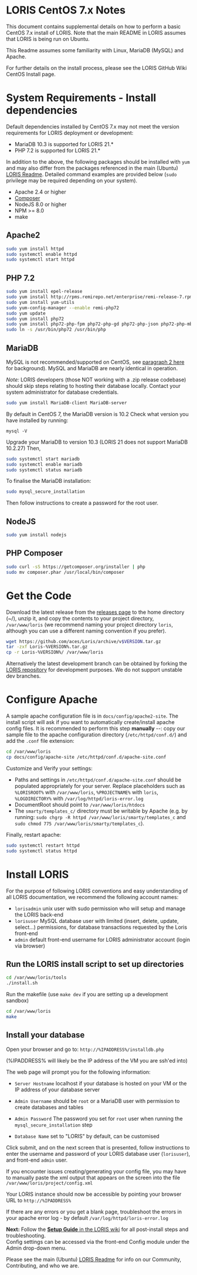 # LORIS CentOS 7.x Notes

This document contains supplemental details on how to perform a basic CentOS 7.x install of LORIS.
Note that the main README in LORIS assumes that LORIS is being run on Ubuntu.

This Readme assumes some familiarity with Linux, MariaDB (MySQL) and Apache.

For further details on the install process, please see the LORIS GitHub Wiki CentOS Install page.  

# System Requirements - Install dependencies

Default dependencies installed by CentOS 7.x may not meet the version requirements for LORIS deployment or development:
* MariaDB 10.3 is supported for LORIS 21.* 
* PHP 7.2 is supported for LORIS 21.*

In addition to the above, the following packages should be installed with `yum` and may also differ from the packages referenced in the main (Ubuntu) [LORIS Readme](./README.md). Detailed command examples are provided below (`sudo` privilege may be required depending on your system).
 * Apache 2.4 or higher
 * [Composer](https://getcomposer.org)
 * NodeJS 8.0 or higher
 * NPM >= 8.0
 * make

## Apache2
```bash
sudo yum install httpd 
sudo systemctl enable httpd
sudo systemctl start httpd
```
## PHP 7.2
```bash
sudo yum install epel-release
sudo yum install http://rpms.remirepo.net/enterprise/remi-release-7.rpm
sudo yum install yum-utils
sudo yum-config-manager --enable remi-php72
sudo yum update
sudo yum install php72
sudo yum install php72-php-fpm php72-php-gd php72-php-json php72-php-mbstring php72-php-mysqlnd php72-php-xml php72-php-xmlrpc php72-php-opcache php72-php-pdo php72-php-mysql
sudo ln -s /usr/bin/php72 /usr/bin/php
```
## MariaDB

MySQL is not recommended/supported on CentOS, see [paragraph 2 here](https://www.digitalocean.com/community/tutorials/how-to-install-mysql-on-centos-7) for background). MySQL and MariaDB are nearly identical in operation.

*Note:* LORIS developers (those NOT working with a .zip release codebase) should skip steps relating to hosting their database locally. Contact your system administrator for database credentials.

```bash
sudo yum install MariaDB-client MariaDB-server
```

By default in CentOS 7, the MariaDB version is 10.2
Check what version you have installed by running:
```
mysql -V
```

Upgrade your MariaDB to version 10.3 (LORIS 21 does not support MariaDB 10.2.27)
Then, 
```bash
sudo systemctl start mariadb 
sudo systemctl enable mariadb
sudo systemctl status mariadb
```

To finalise the MariaDB installation: 
```bash
sudo mysql_secure_installation
```
Then follow instructions to create a password for the root user.

## NodeJS
```bash
sudo yum install nodejs
```

## PHP Composer
```bash
sudo curl -sS https://getcomposer.org/installer | php
sudo mv composer.phar /usr/local/bin/composer
```
# Get the Code

Download the latest release from the [releases page](https://github.com/aces/Loris/releases) to the home directory (~/), unzip it, and copy the contents to your project directory, `/var/www/loris` (we recommend naming your project directory `loris`, although you can use a different naming convention if you prefer). 
```bash
wget https://github.com/aces/Loris/archive/v$VERSION.tar.gz
tar -zxf Loris-%VERSION%.tar.gz
cp -r Loris-%VERSION%/ /var/www/loris
```

Alternatively the latest development branch can be obtained by forking the [LORIS repository](http://github.com/aces/Loris) for development purposes. We do not support unstable dev branches. 

# Configure Apache

A sample apache configuration file is in `docs/config/apache2-site`. 
The install script will ask if you want to automatically create/install apache config files.
It is recommended to perform this step **manually** --: copy our sample file to the apache configuration directory (`/etc/httpd/conf.d/`) and add the `.conf` file extension:

```bash
cd /var/www/loris
cp docs/config/apache-site /etc/httpd/conf.d/apache-site.conf
```

Customize and Verify your settings: 
* Paths and settings in `/etc/httpd/conf.d/apache-site.conf` should be populated appropriately for your server. Replace placeholders such as `%LORISROOT%` with `/var/www/loris`, `%PROJECTNAME%` with `loris`, `%LOGDIRECTORY%` with `/var/log/httpd/loris-error.log` 
 * DocumentRoot should point to `/var/www/loris/htdocs`
 * The `smarty/templates_c/` directory must be writable by Apache (e.g. by running: `sudo chgrp -R httpd /var/www/loris/smarty/templates_c` and `sudo chmod 775 /var/www/loris/smarty/templates_c`).

Finally, restart apache:
```bash
sudo systemctl restart httpd
sudo systemctl status httpd
```
# Install LORIS

For the purpose of following LORIS conventions and easy understanding of all LORIS documentation, we recommend the following account names: 

* `lorisadmin` unix user with sudo permission who will setup and manage the LORIS back-end
* `lorisuser` MySQL database user with limited (insert, delete, update, select...) permissions, for database transactions requested by the Loris front-end
* `admin` default front-end username for LORIS administrator account (login via browser)

## Run the LORIS install script to set up directories

```bash
cd /var/www/loris/tools
./install.sh
```
Run the makefile (use `make dev` if you are setting up a development sandbox)
```bash
cd /var/www/loris
make
```
## Install your database
Open your browser and go to: `http://%IPADDRESS%/installdb.php`

(%IPADDRESS% will likely be the IP address of the VM you are ssh'ed into)

The web page will prompt you for the following information: 

 * `Server Hostname` localhost if your database is hosted on your VM or the IP address of your database server

 * `Admin Username` should be `root` or a MariaDB user with permission to create databases and tables

 * `Admin Password` The password you set for `root` user when running the `mysql_secure_installation` step

 * `Database Name` set to "LORIS" by default, can be customised

Click submit, and on the next screen that is presented, follow instructions to enter the username and password of your LORIS database user (`lorisuser`), and front-end `admin` user. 

If you encounter issues creating/generating your config file, you may have to manually paste the xml output that appears on the screen into the file `/var/www/loris/project/config.xml`

Your LORIS instance should now be accessible by pointing your browser URL to `http://%IPADDRESS%`

If there are any errors or you get a blank page, troubleshoot the errors in your apache error log - by default 
 `/var/log/httpd/loris-error.log`

**Next:** Follow the [**Setup Guide** in the LORIS wiki](https://github.com/aces/Loris/wiki/Setup) for all post-install steps and troubleshooting.  
Config settings can be accessed via the front-end Config module under the Admin drop-down menu.

Please see the main (Ubuntu) [LORIS Readme](./README.md) for info on our Community, Contributing, and who we are. 
